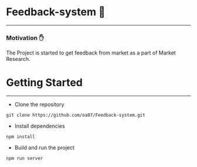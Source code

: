 # Feedback-system :wave:
---
### Motivation :raised_hand:
The Project is started to get feedback from market as a part of Market Research.

# Getting Started 
---
- Clone the repository
```
git clone https://github.com/oa07/Feedback-system.git
```
- Install dependencies
```
npm install
```
- Build and run the project 
```
npm run server
```